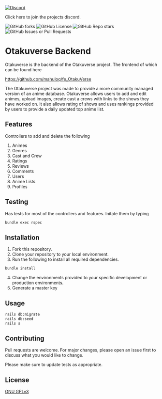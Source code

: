 <a href="https://discord.gg/xay6yPavuS">
  <img alt="Discord" src="https://img.shields.io/discord/1223802253010407516">
</a>

Click here to join the projects discord.


![GitHub forks](https://img.shields.io/github/forks/mahuloq/OtakuVerse)  ![GitHub License](https://img.shields.io/github/license/mahuloq/OtakuVerse) ![GitHub Repo stars](https://img.shields.io/github/stars/mahuloq/OtakuVerse) ![GitHub Issues or Pull Requests](https://img.shields.io/github/issues/mahuloq/OtakuVerse)




# Otakuverse Backend

Otakuverse is the backend of the Otakuverse project. The frontend of which can be found here

https://github.com/mahuloq/fe_OtakuVerse

The Otakuverse project was made to provide a more community managed version of an anime database. Otakuverse allows users to add and edit animes, upload images, create cast a crews with links to the shows they have worked on. It also allows rating of shows and uses rankings provided by users to provide a daily updated top anime list. 

## Features
Controllers to add and delete the following

1. Animes
2. Genres
3. Cast and Crew
4. Ratings
5. Reviews
6. Comments
7. Users
8. Anime Lists
9. Profiles

## Testing

Has tests for most of the controllers and features. Initate them by typing 

```bash
bundle exec rspec
```
## Installation

1. Fork this repository.
2. Clone your repository to your local environment.
3. Run the following to install all required dependencies.
```bash
bundle install
```
4. Change the environments provided to your specific development or production environments.
5. Generate a master key

## Usage
```bash
rails db:migrate
rails db:seed
rails s
```

## Contributing

Pull requests are welcome. For major changes, please open an issue first
to discuss what you would like to change.

Please make sure to update tests as appropriate.

## License

[GNU GPLv3](https://choosealicense.com/licenses/gpl-3.0/#)
